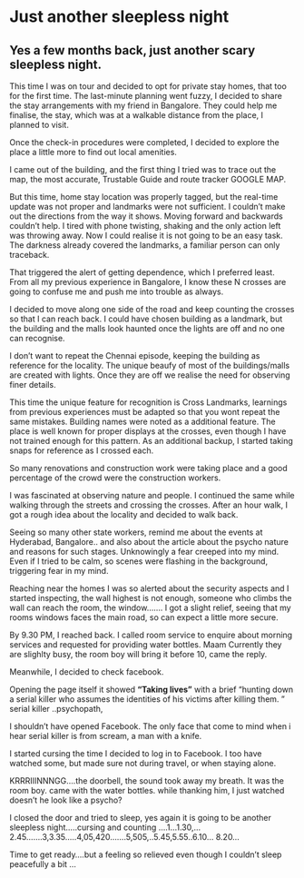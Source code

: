# Just another sleepless night 


## Yes a few months back, just another scary sleepless night.
  This time I was on tour and decided to opt for private stay homes, that too for the first time. 
  The last-minute planning went fuzzy, I decided to share the stay arrangements with my friend in Bangalore. 
  They could help me finalise, the stay, which was at a walkable distance from the place, I planned to visit.
  
  Once the check-in procedures were completed, I decided to explore the place a little more to find out local amenities.
  
  I came out of the building, and the first thing I tried was to trace out the map, the most accurate, Trustable Guide and route tracker GOOGLE MAP. 
  
  But this time, home stay location  was properly tagged, but the real-time update was not proper and landmarks were not sufficient. 
  I couldn’t make out the directions from the way it shows. Moving forward and backwards couldn’t help. 
  I tired with phone twisting, shaking and the only action left was throwing away. Now I could realise it is not going to be an easy task. 
  The darkness already covered the landmarks, a familiar person can only traceback.
  
  That triggered the alert of getting dependence, which I preferred least. 
  From all my previous experience in Bangalore, I know these N crosses are going to confuse me and push me into trouble as always.
  
  I decided to move along one side of the road and keep counting the crosses so that I can reach back. 
  I could have chosen building as a landmark, but the building and the malls look haunted once the lights are off and no one can recognise.
  
  I don’t want to repeat the Chennai episode, keeping the building as reference for the locality. 
  The unique beaufy of most of the buildings/malls are created with lights. Once they are off we realise the need for observing finer details. 
  
  This time the unique feature for recognition is Cross Landmarks, learnings from previous experiences must be adapted so that you wont repeat the same mistakes.
  Building names were noted as a additional feature. The place is well known for proper displays at the crosses, even though I have not trained enough for this pattern. 
  As an additional backup, I started taking snaps for reference as I crossed each.
    
  So many renovations and construction work were taking place and a good percentage of the crowd were the construction workers.
  
  I was fascinated at observing nature and people. I continued the same while walking through the streets and crossing the crosses. 
  After an hour walk, I got a rough idea about the locality and decided to walk back. 
  
  Seeing so many other state workers, remind me about the events at Hyderabad, Bangalore.. and also about the article about the psycho nature and reasons for such stages.
  Unknowingly a fear creeped into my mind. Even if I tried to be calm, so scenes were flashing in the background, triggering fear in my mind.
  
  Reaching near the homes I was so alerted about the security aspects and I started inspecting, the wall highest is not enough, someone who climbs the wall can reach the room,
  the window……. 
  I got a slight relief, seeing that my rooms windows faces the main road, so can expect a little more secure. 
  
  By 9.30 PM, I reached back. I called room service to enquire about morning services and requested for providing water bottles. 
  Maam Currently they are slighlty busy, the room   boy will bring it before 10, came the reply. 

  Meanwhile, I decided to check facebook.  
  
  Opening the page itself it showed <b>“Taking lives”</b> with a brief “hunting down a serial killer who assumes the identities of his victims after killing them. ” 
  serial killer ..psychopath, 
  
  I shouldn’t have opened Facebook. 
  The only face that come to mind when i hear serial killer is from scream, a man with a knife. 
  
  I started cursing the time I decided to log in to Facebook. I too have watched some, but made sure not during travel, or when staying alone.
  
  KRRRIIINNNGG….the doorbell, the sound took away my breath. 
  It was the room boy. came with the water bottles. while thanking him, I just watched doesn’t he look like a psycho?
  
  

  I closed the door and tried to sleep, yes again it is going to be another sleepless night…..cursing and counting ….1…1.30,…2.45…….3,3.35…..4,05,420…….5,505,..5.45,5.55..6.10…   8.20…
    
  Time to get ready….but a feeling so relieved even though I couldn’t sleep peacefully a bit …
  


